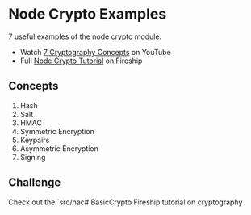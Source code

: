 # Node Crypto Examples

7 useful examples of the node crypto module.

- Watch [7 Cryptography Concepts](https://youtu.be/NuyzuNBFWxQ) on YouTube
- Full [Node Crypto Tutorial](https://fireship.io/lessons/node-crypto-examples/) on Fireship

## Concepts

1. Hash
1. Salt
1. HMAC
1. Symmetric Encryption
1. Keypairs
1. Asymmetric Encryption
1. Signing

## Challenge

Check out the `src/hac# BasicCrypto
Fireship tutorial on cryptography
